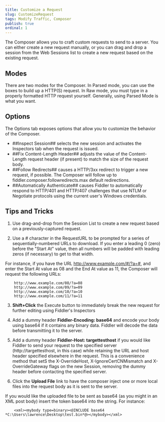 ```yaml
---
title: Customize a Request
slug: CustomizeRequest
tags: Modify Traffic, Composer
publish: true
ordinal: 1
---
```


The Composer allows you to craft custom requests to send to a server. You can either create a new request manually, or you can drag and drop a session from the Web Sessions list to create a new request based on the existing request.

Modes
-----

There are two modes for the Composer. In Parsed mode, you can use the boxes to build up a HTTP(S) request. In Raw mode, you must type in a properly formatted HTTP request yourself. Generally, using Parsed Mode is what you want.

Options
-------

The Options tab exposes options that allow you to customize the behavior of the Composer.

+ ##Inspect Session## selects the new session and activates the Inspectors tab when the request is issued.
+ ##Fix Content-Length Header## adjusts the value of the Content-Length request header (if present) to match the size of the request body.
+ ##Follow Redirects## causes a HTTP/3xx redirect to trigger a new request, if possible. The Composer will follow up to fiddler.composer.followredirects.max default redirections.
+ ##Automatically Authenticate## causes Fiddler to automatically respond to HTTP/401 and HTTP/407 challenges that use NTLM or Negotiate protocols using the current user's Windows credentials.

Tips and Tricks
---------------

1. Use drag-and-drop from the Session List to create a new request based on a previously-captured request.

2. Use a # character in the RequestURL to be prompted for a series of sequentially-numbered URLs to download. If you enter a leading 0 (zero) before the "Start At" value, then all numbers will be padded with leading zeros (if necessary) to get to that width.

For instance, if you have the URL http://www.example.com/#/?a=#, and enter the Start At value as 08 and the End At value as 11, the Composer will request the following URLs:

		http://www.example.com/08/?a=08
		http://www.example.com/09/?a=09
		http://www.example.com/10/?a=10
		http://www.example.com/11/?a=11

3. **Shift+Click** the Execute button to immediately break the new request for further editing using Fiddler's Inspectors

4. Add a dummy header **Fiddler-Encoding: base64** and encode your body using base64 if it contains any binary data. Fiddler will decode the data before transmitting it to the server.

5. Add a dummy header **Fiddler-Host: targettesthost** if you would like Fiddler to send your request to the specified server (http://targettesthost, in this case) while retaining the URL and host header specified elsewhere in the request. This is a convenience method that setS the X-OverrideHost, X-IgnoreCertCNMismatch and X-OverrideGateway flags on the new Session, removing the dummy header before contacting the specified server.

6. Click the **Upload File** link to have the composer inject one or more local files into the request body as it is sent to the server. 

If you would like the uploaded file to be sent as base64 (as you might in an XML post body) insert the token base64 into the string. For instance:

		<xml><mybody type=binary><@INCLUDE base64 *C:\Users\lawrence\Desktop\test.bin*@></mybody></xml>
 